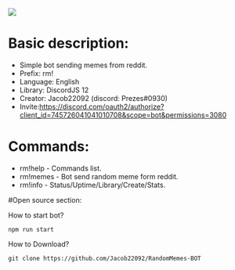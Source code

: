 <img src="https://dev-bot.xyz/images/bot.pngg">

# Basic description:
- Simple bot sending memes from reddit.
- Prefix: rm!
- Language: English
- Library: DiscordJS 12
- Creator: Jacob22092 (discord: Prezes#0930)
- Invite:https://discord.com/oauth2/authorize?client_id=745726041041010708&scope=bot&permissions=3080

# Commands:
- rm!help - Commands list.
- rm!memes - Bot send random meme form reddit.
- rm!info - Status/Uptime/Library/Create/Stats.

#Open source section:

How to start bot?
```
npm run start
```
How to Download?
```
git clone https://github.com/Jacob22092/RandomMemes-BOT
```
